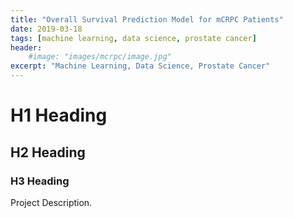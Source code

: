 ```yaml
---
title: "Overall Survival Prediction Model for mCRPC Patients"
date: 2019-03-18
tags: [machine learning, data science, prostate cancer]
header:
    #image: "images/mcrpc/image.jpg"
excerpt: "Machine Learning, Data Science, Prostate Cancer"
---
```


# H1 Heading

## H2 Heading

### H3 Heading

Project Description.
